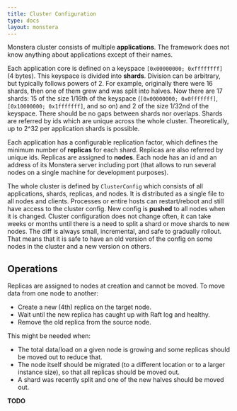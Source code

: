 ```yaml
---
title: Cluster Configuration
type: docs
layout: monstera
---
```


Monstera cluster consists of multiple **applications**. The framework does not know anything about applications except
of their names.

Each application core is defined on a keyspace `[0x00000000; 0xffffffff]` (4 bytes). This keyspace is 
divided into **shards**. Division can be arbitrary, but typically follows powers of 2. For example, originally there
were 16 shards, then one of them grew and was split into halves. Now there are 17 shards: 15 of the size 1/16th of the
keyspace (`[0x00000000; 0x0fffffff]`, `[0x10000000; 0x1fffffff]`, and so on) and 2 of the size 1/32nd of the keyspace.
There should be no gaps between shards nor overlaps. Shards are referred by ids which are unique across the whole 
cluster. Theoretically, up to 2^32 per application shards is possible.

Each application has a configurable replication factor, which defines the minimum number of **replicas** for each shard.
Replicas are also referred by unique ids. Replicas are assigned to **nodes**. Each node has an id and an address of its
Monstera server including port (that allows to run several nodes on a single machine for development purposes).

The whole cluster is defined by `ClusterConfig` which consists of all applications, shards, replicas, and nodes. It is
distributed as a single file to all nodes and clients. Processes or entire hosts can restart/reboot and still have 
access to the cluster config. New config is **pushed** to all nodes when it is changed. Cluster configuration does not 
change often, it can take weeks or months until there is a need to split a shard or move shards to new nodes. The diff
is always small, incremental, and safe to gradually rollout. That means that it is safe to have an old version of the 
config on some nodes in the cluster and a new version on others.  

## Operations

Replicas are assigned to nodes at creation and cannot be moved. To move data from one node to another:

* Create a new (4th) replica on the target node.
* Wait until the new replica has caught up with Raft log and healthy.
* Remove the old replica from the source node.

This might be needed when:

* The total data/load on a given node is growing and some replicas should be moved out to reduce that.
* The node itself should be migrated (to a different location or to a larger instance size), so that all replicas should
  be moved out.
* A shard was recently split and one of the new halves should be moved out.

__TODO__
